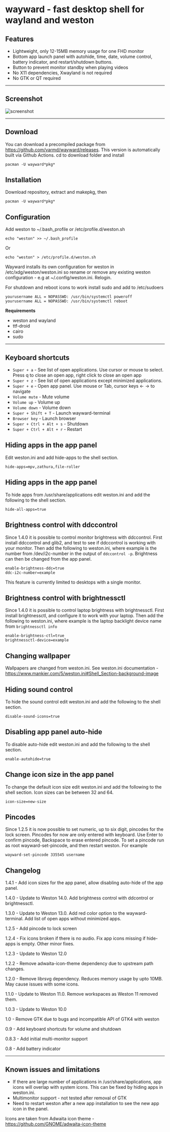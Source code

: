 # wayward - fast desktop shell for wayland and weston

## Features

* Lightweight, only 12-15MB memory usage for one FHD monitor
* Bottom app launch panel with autohide, time, date, volume control, battery indicator, and restart/shutdown buttons.
* Button to prevent monitor standby when playing videos
* No X11 dependencies, Xwayland is not required
* No GTK or QT required

----
## Screenshot

![screenshot](https://raw.githubusercontent.com/varmd/wayward/master/screenshot.png "Screenshot")

----
## Download

You can download a precompiled package from https://github.com/varmd/wayward/releases. This version is automatically built via Github Actions. cd to download folder and install

    pacman -U wayward*pkg*

## Installation

Download repository, extract and makepkg, then

    pacman -U wayward*pkg*

## Configuration

Add weston to ~/.bash_profile or /etc/profile.d/weston.sh

    echo "weston" >> ~/.bash_profile

Or

    echo "weston" > /etc/profile.d/weston.sh

Wayward installs its own configuration for weston in /etc/xdg/weston/weston.ini so rename or remove any existing weston configuration - e.g at ~/.config/weston.ini.  Relogin.

For shutdown and reboot icons to work install sudo and add to /etc/sudoers

    yourusername ALL = NOPASSWD: /usr/bin/systemctl poweroff
    yourusername ALL = NOPASSWD: /usr/bin/systemctl reboot

**Requirements**

* weston and wayland
* ttf-droid
* cairo
* sudo

----
## Keyboard shortcuts

* `Super + a` - See list of open applications. Use cursor or mouse to select. Press q to close an open app, right click to close an open app
* `Super + z` - See list of open applications except minimized applications.
* `Super + e` - Open app panel. Use mouse or Tab, cursor keys <- -> to navigate
* `Volume mute` - Mute volume
* `Volume up` - Volume up
* `Volume down` - Volume down
* `Super + Shift + T` - Launch wayward-terminal
* `Browser key` - Launch browser
* `Super + Ctrl + Alt + s` - Shutdown
* `Super + Ctrl + Alt + r` - Restart

## Hiding apps in the app panel

Edit weston.ini and add hide-apps to the shell section.

    hide-apps=mpv,zathura,file-roller

## Hiding apps in the app panel

To hide apps from /usr/share/applications edit weston.ini and add the following to the shell section.

    hide-all-apps=true

## Brightness control with ddccontrol

Since 1.4.0 it is possible to control monitor brightness with ddccontrol.
First install ddccontrol and glib2, and test to see if ddccontrol is working with your monitor.
Then add the following to weston.ini, where example is the number from /dev/i2c-number
in the output of `ddccontrol -p`. Brightness can then be changed from the app panel.

    enable-brightness-ddc=true
    ddc-i2c-number=example

This feature is currently limited to desktops with a single monitor.

## Brightness control with brightnessctl

Since 1.4.0 it is possible to control laptop brightness with brightnessctl.
First install brightnessctl, and configure it to work with your laptop.
Then add the following to weston.ini, where example is the laptop backlight device name from `brightnessctl info`

    enable-brightness-ctl=true
    brightnessctl-device=example

## Changing wallpaper

Wallpapers are changed from weston.ini. See weston.ini documentation - https://www.mankier.com/5/weston.ini#Shell_Section-background-image

## Hiding sound control

To hide the sound control edit weston.ini and add the following to the shell section.

    disable-sound-icons=true

## Disabling app panel auto-hide

To disable auto-hide edit weston.ini and add the following to the shell section.

    enable-autohide=true


## Change icon size in the app panel

To change the default icon size edit weston.ini and add the following to the shell section.
Icon sizes can be between 32 and 64.

    icon-size=new-size

## Pincodes

Since 1.2.5 it is now possible to set numeric, up to six digit, pincodes for the lock screen.
Pincodes for now are only entered with keyboard. Use Enter to confirm pincode, Backspace to erase entered pincode.
To set a pincode run as root wayward-set-pincode, and then restart weston. For example

    wayward-set-pincode 335545 username


## Changelog

1.4.1 - Add icon sizes for the app panel, allow disabling auto-hide of the app panel.

1.4.0 - Update to Weston 14.0. Add brightness control with ddcontrol or brightnessctl.

1.3.0 - Update to Weston 13.0. Add red color option to the wayward-terminal. Add list of open apps without minimized apps.

1.2.5 - Add pincode to lock screen

1.2.4 - Fix icons broken if there is no audio. Fix app icons missing if hide-apps is empty. Other minor fixes.

1.2.3 - Update to Weston 12.0

1.2.2 - Remove adwaita-icon-theme dependency due to upstream path changes.

1.2.0 - Remove librsvg dependency. Reduces memory usage by upto 10MB. May cause issues with some icons.

1.1.0 - Update to Weston 11.0. Remove workspaces as Weston 11 removed them.

1.0.3 - Update to Weston 10.0

1.0   - Remove GTK due to bugs and incompatible API of GTK4 with weston

0.9   - Add keyboard shortcuts for volume and shutdown

0.8.3 - Add initial multi-monitor support

0.8   - Add battery indicator

----
## Known issues and limitations

* If there are large number of applications in /usr/share/applications, app icons will overlap with system icons. This can be fixed by hiding apps in weston.ini.
* Multimonitor support - not tested after removal of GTK
* Need to restart weston after a new app installation to see the new app icon in the panel.


Icons are taken from Adwaita icon theme - https://github.com/GNOME/adwaita-icon-theme

